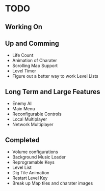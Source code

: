 # TODO

## Working On

## Up and Comming

* Life Count
* Animation of Charater
* Scrolling Map Support
* Level Timer
* Figure out a better way to work Level Lists

## Long Term and Large Features

* Enemy AI
* Main Menu
* Reconfigurable Controls
* Local Multiplayer
* Network Multiplayer


## Completed

* Volume configurations
* Background Music Loader
* Reprogramable Keys
* Level List
* Dig Tile Animation
* Restart Level Key
* Break up Map tiles and charater images


